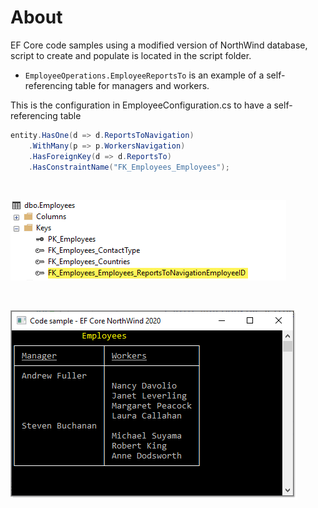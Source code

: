 ﻿# About


EF Core code samples using a modified version of NorthWind database, script to create and populate is located in the script folder.

- `EmployeeOperations.EmployeeReportsTo` is an example of a self-referencing table for managers and workers.

This is the configuration in EmployeeConfiguration.cs to have a self-referencing table

```csharp
entity.HasOne(d => d.ReportsToNavigation)
    .WithMany(p => p.WorkersNavigation)
    .HasForeignKey(d => d.ReportsTo)
    .HasConstraintName("FK_Employees_Employees");
```

</br>

![Keys](assets/keys.png)


</br>


![Screenshot](assets/screenshot.png)

